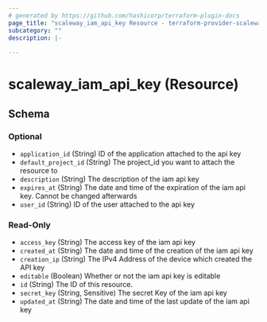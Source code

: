 ```yaml
---
# generated by https://github.com/hashicorp/terraform-plugin-docs
page_title: "scaleway_iam_api_key Resource - terraform-provider-scaleway"
subcategory: ""
description: |-
  
---
```


# scaleway_iam_api_key (Resource)





<!-- schema generated by tfplugindocs -->
## Schema

### Optional

- `application_id` (String) ID of the application attached to the api key
- `default_project_id` (String) The project_id you want to attach the resource to
- `description` (String) The description of the iam api key
- `expires_at` (String) The date and time of the expiration of the iam api key. Cannot be changed afterwards
- `user_id` (String) ID of the user attached to the api key

### Read-Only

- `access_key` (String) The access key of the iam api key
- `created_at` (String) The date and time of the creation of the iam api key
- `creation_ip` (String) The IPv4 Address of the device which created the API key
- `editable` (Boolean) Whether or not the iam api key is editable
- `id` (String) The ID of this resource.
- `secret_key` (String, Sensitive) The secret Key of the iam api key
- `updated_at` (String) The date and time of the last update of the iam api key
